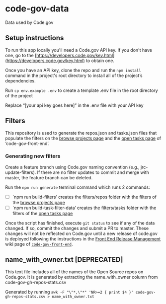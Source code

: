 # code-gov-data

Data used by Code.gov

## Setup instructions

To run this app locally you'll need a Code.gov API key. If you don't have one, go to the [https://developers.code.gov/key.html](https://developers.code.gov/key.html) to obtain one.

Once you have an API key, clone the repo and run the `npm install` command in the project's root directory to install all of the project’s dependencies.

Run `cp env.example .env` to create a template .env file in the root directory of the project

Replace “[your api key goes here]” in the .env file with your API key

## Filters

This repository is used to generate the repos.json and tasks.json files that populate the filters on the [browse projects page](https://code.gov/browse-projects?page=1&size=10&sort=data_quality) and the [open tasks page](https://code.gov/open-tasks?page=1&size=10) of ‘code-gov-front-end’.

### Generating new filters

Create a feature branch using Code.gov naming convention (e.g., jrc-update-filters). If there are no filter updates to commit and merge with master, the feature branch can be deleted.

Run the `npm run generate` terminal command which runs 2 commands:

- [ ] `npm run build-filters’ creates the filters/repos folder with the filters of the [browse projects page](https://code.gov/browse-projects?page=1&size=10&sort=data_quality)
- [ ] `npm run build-task-filter-data’ creates the filters/tasks folder with the filters of the [open tasks page](https://code.gov/open-tasks?page=1&size=10)

Once the script has finished, execute `git status` to see if any of the data changed. If so, commit the changes and submit a PR to master. These changes will not be reflected on Code.gov until a new release of code.gov is deployed following the instructions in the [Front End Release Management](https://github.com/GSA/code-gov-front-end/wiki/Front-end-release-management) wiki page of [`code-gov-front-end`](https://github.com/GSA/code-gov-front-end).

## name_with_owner.txt [DEPRECATED]

This text file includes all of the names of the Open Source repos on Code.gov. It is generated by extracting the name_with_owner column from code-gov-gh-repos-stats.csv

Generated by running `awk -F "\"*,\"*" 'NR>=2 { print $4 }' code-gov-gh-repos-stats.csv > name_with_owner.txt`
